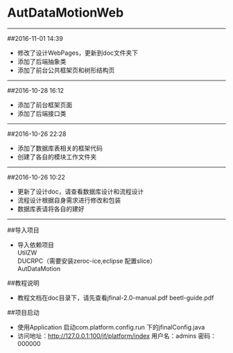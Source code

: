 
# AutDataMotionWeb

--------------------------------  
##2016-11-01 14:39  
* 修改了设计WebPages，更新到doc文件夹下
* 添加了后端抽象类
* 添加了前台公共框架页和树形结构页

--------------------------------  
##2016-10-28 16:12  
* 添加了前台框架页面
* 添加了后端接口类

--------------------------------  
##2016-10-26 22:28  
* 添加了数据库表相关的框架代码
* 创建了各自的模块工作文件夹

--------------------------------  
##2016-10-26 10:22
* 更新了设计doc，请查看数据库设计和流程设计
* 流程设计根据自身需求进行修改和包装
* 数据库表请将各自的建好

---------------------------------
##导入项目  
* 导入依赖项目  
UtilZW  
DUCRPC（需要安装zeroc-ice,eclipse 配置slice）  
AutDataMotion  

##教程说明
* 教程文档在doc目录下，请先查看jfinal-2.0-manual.pdf beetl-guide.pdf  

##项目启动
* 使用Application 启动com.platform.config.run 下的jfinalConfig.java
* 访问地址：http://127.0.0.1:100/jf/platform/index 用户名：admins 密码：000000